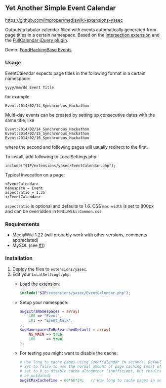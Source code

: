 ## Yet Another Simple Event Calendar

https://github.com/improper/mediawiki-extensions-yasec

Outputs a tabular calendar filled with events automatically generated
from page titles in a certain namespace. Based on the [intersection extension][1]
and the [FullCalendar jQuery plugin][2].

Demo: [FoodHackingBase Events][3]

### Usage

EventCalendar expects page titles in the following format in a certain
namespace:

    yyyy/mm/dd Event Title

for example

    Event:2014/02/14_Synchronous_Hackathon

Multi-day events can be created by setting up consecutive dates with the
same title, like

    Event:2014/02/14_Synchronous_Hackathon
    Event:2014/02/15_Synchronous_Hackathon
    Event:2014/02/16_Synchronous_Hackathon

where the second and following pages will usually redirect to the first.

To install, add following to LocalSettings.php

    include("$IP/extensions/yasec/EventCalendar.php");

Typical invocation on a page:

    <EventCalendar>
    namespace = Event
    aspectratio = 1.35
    </EventCalendar>

`aspectratio` is optional and defaults to 1.6. CSS `max-width` is set to
800px and can be overridden in `MediaWiki:Common.css`.

### Requirements

* MediaWiki 1.22 (will probably work with other versions, comments
  appreciated)
* MySQL (see [#1][4])

### Installation

1. Deploy the files to `extensions/yasec`.
2. Edit your `LocalSettings.php`:
    * Load the extension:

      ```php
      include("$IP/extensions/yasec/EventCalendar.php");
      ```

    * Setup your namespace:

      ```php
      $wgExtraNamespaces = array(
          100 => "Event",
          101 => "Event_talk",
      );
      $wgNamespacesToBeSearchedDefault = array(
          NS_MAIN => true,
          100     => true,
      );
      ```

    * For testing you might want to disable the cache:

      ```php
      # How long to cache pages using EventCalendar in seconds. Default to 1 day.
      # Set to false to use the normal amount of page caching (most efficient),
      # set to 0 to disable cache altogether (inefficient, but results will never
      # be outdated)
      $wgECMaxCacheTime = 60*60*24;   // How long to cache pages in seconds
      ```

  [1]: http://www.mediawiki.org/wiki/Extension:DynamicPageList_(Wikimedia)
  [2]: http://arshaw.com/fullcalendar/
  [3]: https://foodhackingbase.org/wiki/Events
  [4]: https://github.com/improper/mediawiki-extensions-yasec/issues/1
